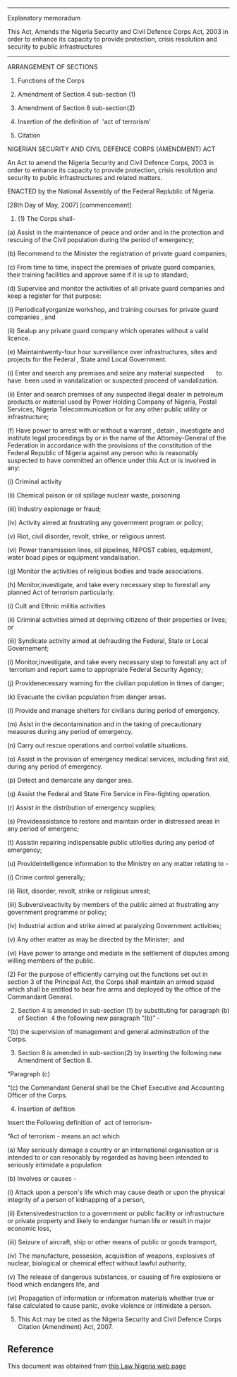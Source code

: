 # 

__________________

Explanatory memoradum

This Act, Amends the Nigeria Security and Civil Defence Corps Act, 2003 in order to enhance its capacity to provide protection, crisis resolution and security to public infrastructures

__________________

ARRANGEMENT OF SECTIONS

1. Functions of the Corps

2. Amendment of Section 4 sub-section (1)

3. Amendment of Section 8 sub-section(2)

4. Insertion of the definition of  'act of terrorism'

5. Citation

NIGERIAN SECURITY AND CIVIL DEFENCE CORPS (AMENDMENT) ACT

An Act to amend the Nigeria Security and Civil Defence Corps, 2003 in order to enhance its capacity to provide protection, crisis resolution and security to public infrastructures and related matters.

ENACTED by the National Assembly of the Federal Replublic of Nigeria.

[28th Day of May, 2007] [commencement]

1. (1) The Corps shall-

(a) Assist in the maintenance of peace and order and in the protection and rescuing of the Civil population during the period of emergency;

(b) Recommend to the Minister the registration of private guard companies;

(c) From time to time, inspect the premises of private guard companies, their training facilities and approve same if it is up to standard;

(d) Supervise and monitor the activities of all private guard companies and keep a register for that purpose:

(i) Periodicallyorganize workshop, and training courses for private guard companies , and

(ii) Sealup any private guard company which operates without a valid licence.

(e) Maintaintwenty-four hour surveillance over infrastructures, sites and projects for the Federal , State amd Local Government.

(i) Enter and search any premises and seize any material suspected       to have  been used in vandalization or suspected proceed of vandalization.

(ii) Enter and search premises of any suspected illegal dealer in petroleum products or material used by Power Holding Company of Nigeria, Postal Services, Nigeria Telecommunication or for any other public utility or infrastructure;

(f) Have power to arrest with or without a warrant , detain , investigate and institute legal proceedings by or in the name of the Attorney-General of the Federation in accordance with the provisions of the constitution of the Federal Republic of Nigeria against any person who is reasonably suspected to have committed an offence under this Act or is involved in any:

(i) Criminal activity

(ii) Chemical poison or oil spillage nuclear waste, poisoning

(iii) Industry espionage or fraud;

(iv) Activity aimed at frustrating any government program or policy;

(v) Riot, civil disorder, revolt, strike, or religious unrest.

(vi) Power transmission lines, oil pipelines, NIPOST cables, equipment, water boad pipes or equipment vandalisation.

(g) Monitor the activities of religious bodies and trade associations.

(h) Monitor,investigate, and take every necessary step to forestall any planned Act of terrorism particularly.

(i) Cult and Ethnic militia activities

(ii) Criminal activities aimed at depriving citizens of their properties or lives; or

(iii) Syndicate activity aimed at defrauding the Federal, State or Local Governement;

(i) Monitor,investigate, and take every necessary step to forestall any act of  terrorism and report same to appropriate Federal Security Agency;

(j) Providenecessary warning for the civilian population in times of danger;

(k) Evacuate the civilian population from danger areas.

(l) Provide and manage shelters for civilians during period of emergency.

(m) Asist in the decontamination and in the taking of precautionary measures during any period of emergency.

(n) Carry out rescue operations and control volatile situations.

(o) Assist in the provision of emergency medical services, including first aid, during any period of emergency.

(p) Detect and demarcate any danger area.

(q) Assist the Federal and State Fire Service in Fire-fighting operation.

(r) Assist in the distribution of emergency supplies;

(s) Provideassistance to restore and maintain order in distressed areas in any period of emergenc;

(t) Assistin repairing indispensable public utiloities during any period of emergency;

(u) Provideintelligence information to the Ministry on any matter relating to -

(i) Crime control generally;

(ii) Riot, disorder, revolt, strike or religious unrest;

(iii) Subversiveactivity by members of the public aimed at frustrating any government programme or policy;

(iv) Industrial action and strike aimed at paralyzing Government activities;

(v) Any other matter as may be directed by the Minister;  and

(vi) Have power to arrange and mediate in the settlement of disputes among willing members of the public.

(2) For the purpose of efficiently carrying out the functions set out in section 3 of the Principal Act, the Corps shall maintain an armed squad which shall be entitled to bear fire arms and deployed by the office of the Commandant General.

2. Section 4 is amended in sub-section (1) by substituting for paragraph (b) of Section  4 the following new paragraph “(b)” -

“(b) the supervision of management and general adminstration of the Corps.

3. Section 8 is amended in sub-section(2) by inserting the following new Amendment of Section 8.

“Paragraph (c)

“(c) the Commandant General shall be the Chief Executive and Accounting Officer of the Corps.

4. Insertion of defition

Insert the Following definition of  act of terrorism-

“Act of terrorism - means an act which

(a) May seriously damage a country or an international organisation or is intended to or can resonably by regarded as having been intended to seriously intimidate a population

(b) Involves or causes -

(i) Attack upon a person's life which may cause death or upon the physical integrity of a person of kidnapping of a person,

(ii) Extensivedestruction to a government or public facility or infrastructure or private property and likely to endanger human life or result in major economic loss,

(iii) Seizure of aircraft, ship or other means of public or goods transport,

(iv) The manufacture, possesion, acquisition of weapons, explosives of nuclear, biological or chemical effect without lawful authority,

(v) The release of dangerous substances, or causing of fire explosions or flood which endangers life, and

(vi) Propagation of information or information materials whether true or false calculated to cause panic, evoke violence or intimidate a person.

5. This Act may be cited as the Nigeria Security and Civil Defence Corps Citation (Amendment) Act, 2007.

## Reference

This document was obtained from [this Law Nigeria web page](http://www.lawnigeria.com/LFN/N/Nigerian-Security-and-Civil-Defence-Corps%28Amendment%29-Act.php)
